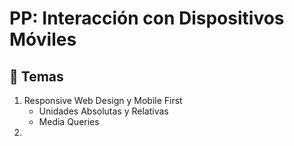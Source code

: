 # PP: Interacción con Dispositivos Móviles

## 📌 Temas
1. Responsive Web Design y Mobile First
    - Unidades Absolutas y Relativas
    - Media Queries
2.
